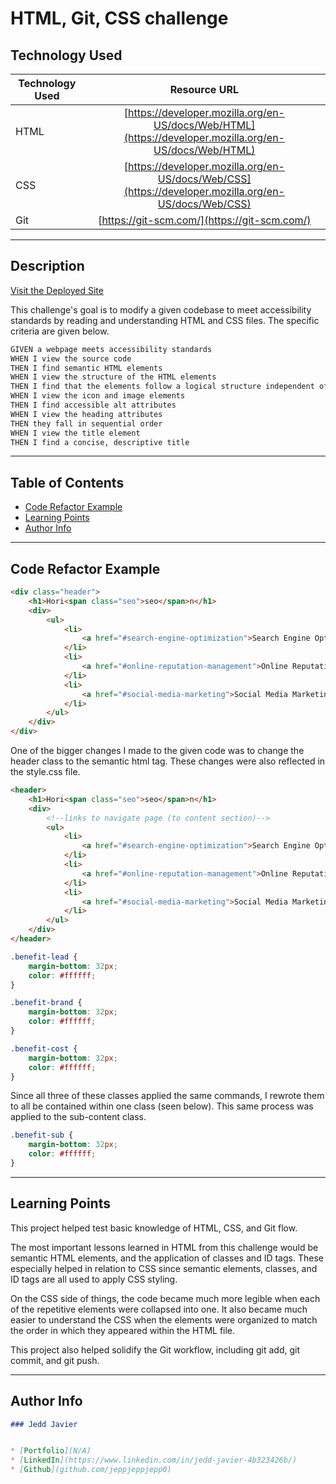 # HTML, Git, CSS challenge


## Technology Used 

| Technology Used         | Resource URL           | 
| ------------- |:-------------:| 
| HTML    | [https://developer.mozilla.org/en-US/docs/Web/HTML](https://developer.mozilla.org/en-US/docs/Web/HTML) | 
| CSS     | [https://developer.mozilla.org/en-US/docs/Web/CSS](https://developer.mozilla.org/en-US/docs/Web/CSS)      |   
| Git | [https://git-scm.com/](https://git-scm.com/)     |    

<hr/>

## Description 

[Visit the Deployed Site](https://jeppjeppjepp0.github.io/html-git-css-challenge/)

This challenge's goal is to modify a given codebase to meet accessibility standards by reading and understanding HTML and CSS files. The specific criteria are given below.

```md
GIVEN a webpage meets accessibility standards
WHEN I view the source code
THEN I find semantic HTML elements
WHEN I view the structure of the HTML elements
THEN I find that the elements follow a logical structure independent of styling and positioning
WHEN I view the icon and image elements
THEN I find accessible alt attributes
WHEN I view the heading attributes
THEN they fall in sequential order
WHEN I view the title element
THEN I find a concise, descriptive title
```

<hr/>

## Table of Contents

* [Code Refactor Example](#code-refactor-example)
* [Learning Points](#learning-points)
* [Author Info](#author-info)

<hr/>

## Code Refactor Example

```html
<div class="header">
    <h1>Hori<span class="seo">seo</span>n</h1>
    <div>
        <ul>
            <li>
                <a href="#search-engine-optimization">Search Engine Optimization</a>
            </li>
            <li>
                <a href="#online-reputation-management">Online Reputation Management</a>
            </li>
            <li>
                <a href="#social-media-marketing">Social Media Marketing</a>
            </li>
        </ul>
    </div>
</div>
```

One of the bigger changes I made to the given code was to change the header class to the semantic html tag. These changes were also reflected in the style.css file.

```html
<header>
    <h1>Hori<span class="seo">seo</span>n</h1>
    <div>
        <!--links to navigate page (to content section)-->
        <ul>
            <li>
                <a href="#search-engine-optimization">Search Engine Optimization</a>
            </li>
            <li>
                <a href="#online-reputation-management">Online Reputation Management</a>
            </li>
            <li>
                <a href="#social-media-marketing">Social Media Marketing</a>
            </li>
        </ul>
    </div>
</header>

```



```css
.benefit-lead {
    margin-bottom: 32px;
    color: #ffffff;
}

.benefit-brand {
    margin-bottom: 32px;
    color: #ffffff;
}

.benefit-cost {
    margin-bottom: 32px;
    color: #ffffff;
}
```

Since all three of these classes applied the same commands, I rewrote them to all be contained within one class (seen below). This same process was applied to the sub-content class.

```css
.benefit-sub {
    margin-bottom: 32px;
    color: #ffffff;
}

```

<hr/>

## Learning Points 

This project helped test basic knowledge of HTML, CSS, and Git flow. 

The most important lessons learned in HTML from this challenge would be semantic HTML elements, and the application of classes and ID tags. These especially helped in relation to CSS since semantic elements, classes, and ID tags are all used to apply CSS styling. 

On the CSS side of things, the code became much more legible when each of the repetitive elements were collapsed into one. It also became much easier to understand the CSS when the elements were organized to match the order in which they appeared within the HTML file.

This project also helped solidify the Git workflow, including git add, git commit, and git push. 

<hr/>

## Author Info

```md
### Jedd Javier


* [Portfolio](N/A)
* [LinkedIn](https://www.linkedin.com/in/jedd-javier-4b323426b/)
* [Github](github.com/jeppjeppjepp0)
```